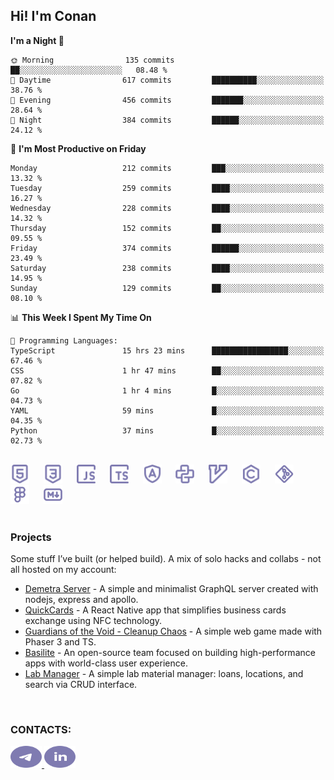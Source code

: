 ## Hi! I'm Conan

<!--START_SECTION:waka-->
**I'm a Night 🦉** 

```text
🌞 Morning                135 commits         ██░░░░░░░░░░░░░░░░░░░░░░░   08.48 % 
🌆 Daytime                617 commits         ██████████░░░░░░░░░░░░░░░   38.76 % 
🌃 Evening                456 commits         ███████░░░░░░░░░░░░░░░░░░   28.64 % 
🌙 Night                  384 commits         ██████░░░░░░░░░░░░░░░░░░░   24.12 % 
```
📅 **I'm Most Productive on Friday** 

```text
Monday                   212 commits         ███░░░░░░░░░░░░░░░░░░░░░░   13.32 % 
Tuesday                  259 commits         ████░░░░░░░░░░░░░░░░░░░░░   16.27 % 
Wednesday                228 commits         ████░░░░░░░░░░░░░░░░░░░░░   14.32 % 
Thursday                 152 commits         ██░░░░░░░░░░░░░░░░░░░░░░░   09.55 % 
Friday                   374 commits         ██████░░░░░░░░░░░░░░░░░░░   23.49 % 
Saturday                 238 commits         ████░░░░░░░░░░░░░░░░░░░░░   14.95 % 
Sunday                   129 commits         ██░░░░░░░░░░░░░░░░░░░░░░░   08.10 % 
```


📊 **This Week I Spent My Time On** 

```text
💬 Programming Languages: 
TypeScript               15 hrs 23 mins      █████████████████░░░░░░░░   67.46 % 
CSS                      1 hr 47 mins        ██░░░░░░░░░░░░░░░░░░░░░░░   07.82 % 
Go                       1 hr 4 mins         █░░░░░░░░░░░░░░░░░░░░░░░░   04.73 % 
YAML                     59 mins             █░░░░░░░░░░░░░░░░░░░░░░░░   04.35 % 
Python                   37 mins             █░░░░░░░░░░░░░░░░░░░░░░░░   02.73 % 
```


<!--END_SECTION:waka-->

<br>

<div align="left">
  <img src="icons/skills/html.svg" width="30" alt="html5"/>
  <img width="15"/>
  <img src="icons/skills/css.svg" width="30" alt="css"/>
  <img width="15"/>
  <img src="icons/skills/javascript.svg" width="30" alt="javascript"/>
  <img width="15"/>
  <img src="icons/skills/typescript.svg" width="30" alt="typescript"/>
  <img width="15"/>
  <img src="icons/skills/angular.svg" width="30" alt="angular"/>
  <img width="15"/>
  <img src="icons/skills/python.svg" width="30" alt="python"/>
  <img width="15"/>
  <img src="icons/skills/vim.svg" width="30" alt="vim"/>
  <img width="15"/>
  <img src="icons/skills/c.svg" width="30" alt="c"/>
  <img width="15"/>
  <img src="icons/skills/git.svg" width="30" alt="git"/>
  <img width="15"/>
  <img src="icons/skills/figma.svg" width="30" alt="figma"/>
  <img width="15"/>
  <img src="icons/skills/markdown.svg" width="30" alt="markdown"/>
</div>

<br>

### Projects
Some stuff I’ve built (or helped build). A mix of solo hacks and collabs - not all hosted on my account:
- [Demetra Server](https://github.com/demetra-project/server) -  A simple and minimalist GraphQL server created with nodejs, express and apollo.  
- [QuickCards](https://github.com/Pako3549/QuickCards) - A React Native app that simplifies business cards exchange using NFC technology.  
- [Guardians of the Void - Cleanup Chaos](https://github.com/guardians-of-the-void/cleanup-chaos) - A simple web game made with Phaser 3 and TS.  
- [Basilite](https://github.com/basilite) - An open-source team focused on building high-performance apps with world-class user experience.  
- [Lab Manager](https://github.com/blvckspider/it-lab-manager) - A simple lab material manager: loans, locations, and search via CRUD interface.

<br>

### CONTACTS:
<div align="left">
  <a href="https://t.me/gkkconan">
    <img src="icons/contacts/telegram.svg" width="50" height="35" alt="telegram"/>
  </a>
  <a href="https://www.linkedin.com/in/gkkconan">
    <img src="icons/contacts/linkedin.svg" width="50" height="35" alt="linkedin"/>
  </a>
</div>
